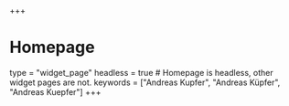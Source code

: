 +++
# Homepage
type = "widget_page"
headless = true  # Homepage is headless, other widget pages are not.
keywords = ["Andreas Kupfer", "Andreas Küpfer", "Andreas Kuepfer"]
+++
